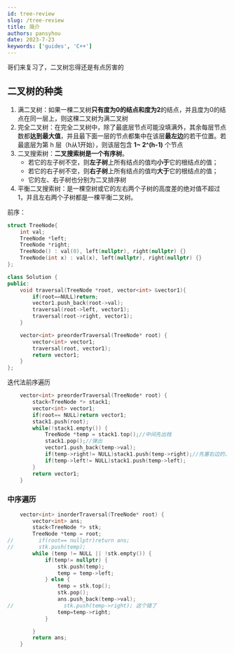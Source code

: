 ```yaml
---
id: tree-review
slug: /tree-review
title: 简介
authors: pansyhou
date: 2023-7-23
keywords: ['guides', 'C++']
---
```


哥们来复习了，二叉树忘得还是有点厉害的

## 二叉树的种类

1. 满二叉树：如果一棵二叉树**只有度为0的结点和度为2**的结点，并且度为0的结点在同一层上，则这棵二叉树为满二叉树
2. 完全二叉树：在完全二叉树中，除了最底层节点可能没填满外，其余每层节点数都**达到最大值**，并且最下面一层的节点都集中在该层**最左边**的若干位置。若最底层为第 h 层（h从1开始），则该层包含 **1~ 2^(h-1)** 个节点
3. 二叉搜索树：**二叉搜索树是一个有序树**。
   - 若它的左子树不空，则**左子树**上所有结点的值均**小于**它的根结点的值；
   - 若它的右子树不空，则**右子树**上所有结点的值均**大于**它的根结点的值；
   - 它的左、右子树也分别为二叉排序树
4. 平衡二叉搜索树：是一棵空树或它的左右两个子树的高度差的绝对值不超过1，并且左右两个子树都是一棵平衡二叉树。

前序：

```c++
struct TreeNode{
    int val;
    TreeNode *left;
    TreeNode *right;
    TreeNode() : val(0), left(nullptr), right(nullptr) {}
    TreeNode(int x) : val(x), left(nullptr), right(nullptr) {}
};

class Solution {
public:
    void traversal(TreeNode *root, vector<int> &vector1){
        if(root==NULL)return;
        vector1.push_back(root->val);
        traversal(root->left, vector1);
        traversal(root->right, vector1);
    }

    vector<int> preorderTraversal(TreeNode* root) {
        vector<int> vector1;
        traversal(root, vector1);
        return vector1;
    }
};
```



迭代法前序遍历

```c++
    vector<int> preorderTraversal(TreeNode* root) {
        stack<TreeNode *> stack1;
        vector<int> vector1;
        if(root== NULL)return vector1;
        stack1.push(root);
        while(!stack1.empty()) {
            TreeNode *temp = stack1.top();//中间先出栈
            stack1.pop();//弹出
            vector1.push_back(temp->val);
            if(temp->right!= NULL)stack1.push(temp->right);//先塞右边的，出来的时候先出左边
            if(temp->left!= NULL)stack1.push(temp->left);
        }
        return vector1;
    }
```

### 中序遍历

```c++
    vector<int> inorderTraversal(TreeNode* root) {
        vector<int> ans;
        stack<TreeNode *> stk;
        TreeNode *temp = root;
//        if(root== nullptr)return ans;
//        stk.push(temp);
        while (temp != NULL || !stk.empty()) {
            if(temp!= nullptr) {
                stk.push(temp);
                temp = temp->left;
            } else {
                temp = stk.top();
                stk.pop();
                ans.push_back(temp->val);
//                stk.push(temp->right); 这个错了
                temp=temp->right;
            }

        }
        return ans;
    }
```

